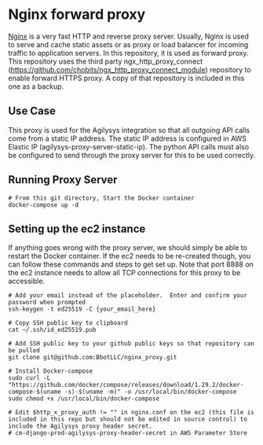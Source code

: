 # Nginx forward proxy

[Nginx](https://nginx.org/en/) is a very fast HTTP and reverse proxy server. 
Usually, Nginx is used to serve and cache static assets or as proxy or load balancer for incoming traffic to application servers. In this repository, it is used as forward proxy.  This repository uses the third party ngx_http_proxy_connect (https://github.com/chobits/ngx_http_proxy_connect_module) repository to enable forward HTTPS proxy.  A copy of that repository is included in this one as a backup.

## Use Case

This proxy is used for the Agilysys integration so that all outgoing API calls come from a static IP address.  The static IP address is configured in AWS Elastic IP (agilysys-proxy-server-static-ip).  The python API calls must also be configured to send through the proxy server for this to be used correctly.

## Running Proxy Server
```
# From this git directory, Start the Docker container
docker-compose up -d
```

## Setting up the ec2 instance

If anything goes wrong with the proxy server, we should simply be able to restart the Docker container.  If the ec2 needs to be re-created though, you can follow these commands and steps to get set up.  Note that port 8888 on the ec2 instance needs to allow all TCP connections for this proxy to be accessible.

```
# Add your email instead of the placeholder.  Enter and confirm your password when prompted
ssh-keygen -t ed25519 -C {your_email_here}

# Copy SSH public key to clipboard
cat ~/.ssh/id_ed25519.pub

# Add SSH public key to your github public keys so that repository can be pulled
git clone git@github.com:BbotLLC/nginx_proxy.git

# Install Docker-compose
sudo curl -L "https://github.com/docker/compose/releases/download/1.29.2/docker-compose-$(uname -s)-$(uname -m)" -o /usr/local/bin/docker-compose
sudo chmod +x /usr/local/bin/docker-compose

# Edit $http_x_proxy_auth != "" in nginx.conf on the ec2 (this file is included in this repo but should not be edited in source control) to include the Agilysys proxy header secret.
# cm-django-prod-agilysys-proxy-header-secret in AWS Parameter Store
```
